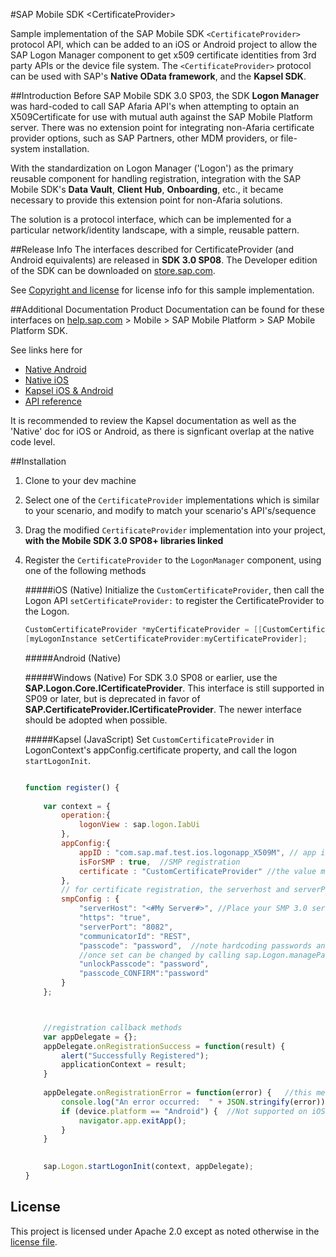 #SAP Mobile SDK \<CertificateProvider\>

Sample implementation of the SAP Mobile SDK `<CertificateProvider>` protocol API, which can be added to an iOS or Android project to allow the SAP Logon Manager component to get x509 certificate identities from 3rd party APIs or the device file system.  The `<CertificateProvider>` protocol can be used with SAP's **Native OData framework**, and the **Kapsel SDK**.


##Introduction
Before SAP Mobile SDK 3.0 SP03, the SDK **Logon Manager** was hard-coded to call SAP Afaria API's when attempting to optain an X509Certificate for use with mutual auth against the SAP Mobile Platform server.  There was no extension point for integrating non-Afaria certificate provider options, such as SAP Partners, other MDM providers, or file-system installation.

With the standardization on Logon Manager ('Logon') as the primary reusable component for handling registration, integration with the SAP Mobile SDK's **Data Vault**, **Client Hub**, **Onboarding**, etc., it became necessary to provide this extension point for non-Afaria solutions.

The solution is a protocol interface, which can be implemented for a particular network/identity landscape, with a simple, reusable pattern.

##Release Info
The interfaces described for CertificateProvider (and Android equivalents) are released in **SDK 3.0 SP08**.  The Developer edition of the SDK can be downloaded on [store.sap.com](store.sap.com).  

See [Copyright and license](https://github.com/SAP/mobilesdk-certificateprovider#copyright-and-license) for license info for this sample implementation.

##Additional Documentation
Product Documentation can be found for these interfaces on [help.sap.com](help.sap.com) > Mobile > SAP Mobile Platform > SAP Mobile Platform SDK.

See links here for

   - [Native Android](http://help.sap.com/saphelp_smp308sdk/helpdata/en/3c/227ce642834b60a210baacc39cc7d7/content.htm)
   - [Native iOS](http://help.sap.com/saphelp_smp308sdk/helpdata/en/37/0c58b9400248a4b71ee8b407b79b07/content.htm)
   - [Kapsel iOS & Android](http://help.sap.com/saphelp_smp308sdk/helpdata/en/7c/035fab70061014a483940fd6c29742/content.htm)
   - [API reference](http://help.sap.com/saphelp_smp308sdk/helpdata/en/7c/03685c70061014bfc0ec6c6e15b454/content.htm)
   
It is recommended to review the Kapsel documentation as well as the 'Native' doc for iOS or Android, as there is signficant overlap at the native code level.

##Installation
1.  Clone to your dev machine
2.  Select one of the `CertificateProvider` implementations which is similar to your scenario, and modify to match your scenario's API's/sequence
3.  Drag the modified `CertificateProvider` implementation into your project, **with the Mobile SDK 3.0 SP08+ libraries linked**
4.  Register the `CertificateProvider` to the `LogonManager` component, using one of the following methods

    #####iOS (Native)
    Initialize the `CustomCertificateProvider`, then call the Logon API `setCertificateProvider:` to register the CertificateProvider to the Logon.
    ```objectivec
    CustomCertificateProvider *myCertificateProvider = [[CustomCertificateProvider alloc] init];
    [myLogonInstance setCertificateProvider:myCertificateProvider];
    ```
    #####Android (Native)
    
    #####Windows (Native)
    For SDK 3.0 SP08 or earlier, use the **SAP.Logon.Core.ICertificateProvider**.
    This interface is still supported in SP09 or later, but is deprecated in favor of **SAP.CertificateProvider.ICertificateProvider**.  The newer interface should be adopted when possible.

    #####Kapsel (JavaScript)
    Set `CustomCertificateProvider` in LogonContext's appConfig.certificate property, and call the logon `startLogonInit`.
    ```javascript
    
    function register() {
        
        var context = {
            operation:{
                logonView : sap.logon.IabUi
            },
            appConfig:{
                appID : "com.sap.maf.test.ios.logonapp_X509M", // app id on SMP server
                isForSMP : true,  //SMP registration
                certificate : "CustomCertificateProvider" //the value must match the key defined in the plist file
            },
            // for certificate registration, the serverhost and serverPort, https configuration are required
            smpConfig : {
                "serverHost": "<#My Server#>", //Place your SMP 3.0 server name here
                "https": "true",
                "serverPort": "8082",
                "communicatorId": "REST",
                "passcode": "password",  //note hardcoding passwords and unlock passcodes are strictly for ease of use during development
                //once set can be changed by calling sap.Logon.managePasscode()
                "unlockPasscode": "password",
                "passcode_CONFIRM":"password"
            }
        };


    
        //registration callback methods
        var appDelegate = {};
        appDelegate.onRegistrationSuccess = function(result) {
            alert("Successfully Registered");
            applicationContext = result;
        }
        
        appDelegate.onRegistrationError = function(error) {   //this method is called if the user cancels the registration.
            console.log("An error occurred:  " + JSON.stringify(error));
            if (device.platform == "Android") {  //Not supported on iOS to exit app
                navigator.app.exitApp();
            }
        }
        
    
        sap.Logon.startLogonInit(context, appDelegate);
    }
    ```

## License

This project is licensed under Apache 2.0 except as noted otherwise in the [license file](./LICENSE.txt).
